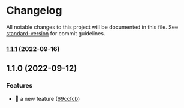 # Changelog

All notable changes to this project will be documented in this file. See [standard-version](https://github.com/conventional-changelog/standard-version) for commit guidelines.

### [1.1.1](https://github.com/gokuney/test-git-cz/compare/v1.1.0...v1.1.1) (2022-09-16)

## 1.1.0 (2022-09-12)


### Features

* 🎸 a new feature ([69ccfcb](https://github.com/gokuney/test-git-cz/commit/69ccfcb4694466d7cc2bf3faaee170b9f0f10837))